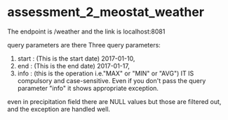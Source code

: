 # assessment_2_meostat_weather

The endpoint is /weather
and the link is localhost:8081

query parameters are there 
Three query parameters:

1. start : (This is the start date) 2017-01-10,
2. end : (This is the end date) 2017-01-17,
3. info : (this is the operation i.e."MAX" or "MIN" or "AVG") IT IS compulsory and case-sensitive.
Even if you don't pass the query parameter "info" it shows appropriate exception.

even in precipitation field there are NULL values but those are filtered out, and the exception are handled well.
